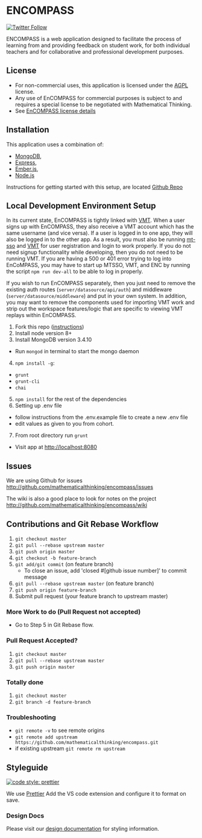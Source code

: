 
# ENCOMPASS
[![Twitter Follow](https://img.shields.io/twitter/follow/21PSTEM?label=%4021PSTEM&style=social)](https://twitter.com/intent/follow?screen_name=21PSTEM)

ENCOMPASS is a web application designed to facilitate the process of learning from and providing feedback on student work, for both individual teachers and for collaborative and professional development purposes.

## License

* For non-commercial uses, this application is licensed under the [AGPL](https://www.gnu.org/licenses/agpl-3.0.en.html) license.
* Any use of EnCOMPASS for commercial purposes is subject to and requires a special license to be negotiated with Mathematical Thinking.
* See [EnCOMPASS license details](http://files.mathematicalthinking.org/encompass/license)


## Installation
This application uses a combination of:

* [MongoDB](http://www.mongodb.org/),
* [Express](http://expressjs.com/),
* [Ember.js](http://emberjs.com/),
* [Node.js](http://nodejs.org/)

Instructions for getting started with this setup, are located [Github Repo](http://github.com/mathematicalthinking/encompass)

## Local Development Environment Setup

 In its current state, EnCOMPASS is tightly linked with [VMT](https://github.com/mathematicalthinking/vmt). When a user signs up with EnCOMPASS, they also receive a VMT account which has the same username (and vice versa). If a user is logged in to one app, they will also be logged in to the other app. As a result, you must also be running [mt-sso](https://github.com/mathematicalthinking/mt-sso) and [VMT](https://github.com/mathematicalthinking/vmt) for user registration and login to work properly. If you do not need signup functionality while developing, then you do not need to be running VMT. If you are having a 500 or 401 error trying to log into EnCoMPASS, you may have to start up MTSSO, VMT, and ENC by running the script ```npm run dev-all``` to be able to log in properly.

 If you wish to run EnCOMPASS separately, then you just need to remove the existing auth routes (`server/datasource/api/auth`) and middleware (`server/datasource/middleware`) and put in your own system. In addition, you may want to remove the components used for importing VMT work and strip out the workspace features/logic that are specific to viewing VMT replays within EnCOMPASS.

1. Fork this repo ([instructions](https://github.com/mathematicalthinking/encompass/blob/master/docs/GitForkRepo.md))
2. Install node version 8+
3. Install MongoDB version 3.4.10
  * Run `mongod` in terminal to start the mongo daemon
4. `npm install -g`:
  * `grunt`
  * `grunt-cli`
  * `chai`
5. `npm install` for the rest of the dependencies
6. Setting up .env file
  * follow instructions from the .env.example file to create a new .env file
  * edit values as given to you from cohort.
7. From root directory run `grunt`
  * Visit app at <http://localhost:8080>

## Issues

We are using Github for issues
  <http://github.com/mathematicalthinking/encompass/issues>

The wiki is also a good place to look for notes on the project
  <http://github.com/mathematicalthinking/encompass/wiki>

## Contributions and Git Rebase Workflow

1. `git checkout master`
1. `git pull --rebase upstream master`
1. `git push origin master`
1. `git checkout -b feature-branch`
1. `git add/git commit` (on feature branch)
   - To close an issue, add 'closed #[github issue number]' to commit message
1. `git pull --rebase upstream master` (on feature branch)
1. `git push origin feature-branch`
1. Submit pull request (your feature branch to upstream master)

### More Work to do (Pull Request not accepted)

- Go to Step 5 in Git Rebase flow.

### Pull Request Accepted?

1. `git checkout master`
1. `git pull --rebase upstream master`
1. `git push origin master`

### Totally done

1. `git checkout master`
1. `git branch -d feature-branch`

### Troubleshooting

- `git remote -v` to see remote origins
- `git remote add upstream https://github.com/mathematicalthinking/encompass.git`
- if existing upstream `git remote rm upstream`

## Styleguide
[![code style: prettier](https://img.shields.io/badge/code_style-prettier-ff69b4.svg?style=flat-square)](https://github.com/prettier/prettier)

We use [Prettier](https://prettier.io/) Add the VS code extension and configure it to format on save.

### Design Docs

Please visit our [design documentation](https://github.com/mathematicalthinking/encompass/blob/master/docs/design/README.md) for styling information.


